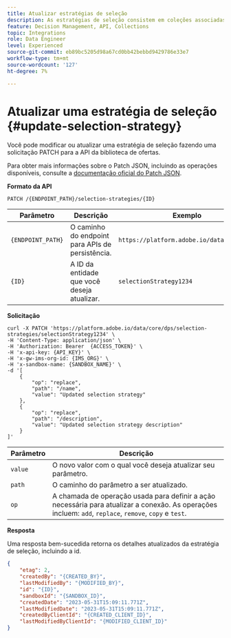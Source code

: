 ```yaml
---
title: Atualizar estratégias de seleção
description: As estratégias de seleção consistem em coleções associadas a restrições e métodos de classificação para determinar ofertas.
feature: Decision Management, API, Collections
topic: Integrations
role: Data Engineer
level: Experienced
source-git-commit: eb89bc5205d98a67cd0bb42bebbd9429786e33e7
workflow-type: tm+mt
source-wordcount: '127'
ht-degree: 7%

---
```



# Atualizar uma estratégia de seleção {#update-selection-strategy}

Você pode modificar ou atualizar uma estratégia de seleção fazendo uma solicitação PATCH para a API da biblioteca de ofertas.

Para obter mais informações sobre o Patch JSON, incluindo as operações disponíveis, consulte a [documentação oficial do Patch JSON](http://jsonpatch.com/).

**Formato da API**

```http
PATCH /{ENDPOINT_PATH}/selection-strategies/{ID}
```

| Parâmetro | Descrição | Exemplo |
| --------- | ----------- | ------- |
| `{ENDPOINT_PATH}` | O caminho do endpoint para APIs de persistência. | `https://platform.adobe.io/data/core/dps` |
| `{ID}` | A ID da entidade que você deseja atualizar. | `selectionStrategy1234` |

**Solicitação**

```shell
curl -X PATCH 'https://platform.adobe.io/data/core/dps/selection-strategies/selectionStrategy1234' \
-H 'Content-Type: application/json' \
-H 'Authorization: Bearer  {ACCESS_TOKEN}' \
-H 'x-api-key: {API_KEY}' \
-H 'x-gw-ims-org-id: {IMS_ORG}' \
-H 'x-sandbox-name: {SANDBOX_NAME}' \
-d '[
    {
        "op": "replace",
        "path": "/name",
        "value": "Updated selection strategy"
    },
    {
        "op": "replace",
        "path": "/description",
        "value": "Updated selection strategy description"
    }
]'
```

| Parâmetro | Descrição |
| --------- | ----------- |
| `value` | O novo valor com o qual você deseja atualizar seu parâmetro. |
| `path` | O caminho do parâmetro a ser atualizado. |
| `op` | A chamada de operação usada para definir a ação necessária para atualizar a conexão. As operações incluem: `add`, `replace`, `remove`, `copy` e `test`. |

**Resposta**

Uma resposta bem-sucedida retorna os detalhes atualizados da estratégia de seleção, incluindo a id.

```json
{
    "etag": 2,
    "createdBy": "{CREATED_BY}",
    "lastModifiedBy": "{MODIFIED_BY}",
    "id": "{ID}",
    "sandboxId": "{SANDBOX_ID}",
    "createdDate": "2023-05-31T15:09:11.771Z",
    "lastModifiedDate": "2023-05-31T15:09:11.771Z",
    "createdByClientId": "{CREATED_CLIENT_ID}",
    "lastModifiedByClientId": "{MODIFIED_CLIENT_ID}"
}
```
